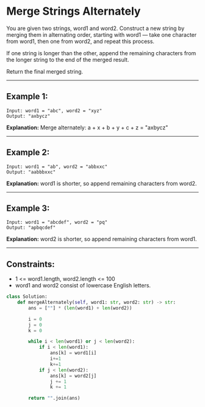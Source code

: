 # Merge Strings Alternately

You are given two strings, word1 and word2. Construct a new string by merging
them in alternating order, starting with word1 — take one character from word1,
then one from word2, and repeat this process.

If one string is longer than the other, append the remaining characters from the
longer string to the end of the merged result.

Return the final merged string.

---

## Example 1:

```
Input: word1 = "abc", word2 = "xyz"
Output: "axbycz"
```

**Explanation:** Merge alternately: a + x + b + y + c + z = "axbycz"

---

## Example 2:

```
Input: word1 = "ab", word2 = "abbxxc"
Output: "aabbbxxc"
```

**Explanation:** word1 is shorter, so append remaining characters from word2.

---

## Example 3:

```
Input: word1 = "abcdef", word2 = "pq"
Output: "apbqcdef"
```

**Explanation:** word2 is shorter, so append remaining characters from word1.

---

## Constraints:

- 1 <= word1.length, word2.length <= 100
- word1 and word2 consist of lowercase English letters.

```python
class Solution:
    def mergeAlternately(self, word1: str, word2: str) -> str:
        ans = [""] * (len(word1) + len(word2))

        i = 0
        j = 0
        k = 0

        while i < len(word1) or j < len(word2):
            if i < len(word1):
                ans[k] = word1[i]
                i+=1
                k+=1
            if j < len(word2):
                ans[k] = word2[j]
                j += 1
                k += 1

        return "".join(ans)

```
